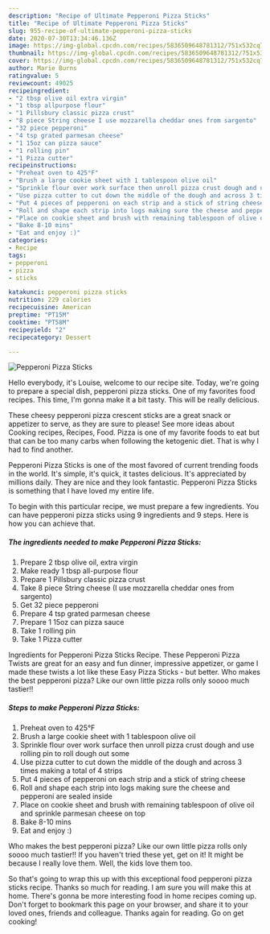 ```yaml
---
description: "Recipe of Ultimate Pepperoni Pizza Sticks"
title: "Recipe of Ultimate Pepperoni Pizza Sticks"
slug: 955-recipe-of-ultimate-pepperoni-pizza-sticks
date: 2020-07-30T13:34:46.136Z
image: https://img-global.cpcdn.com/recipes/5836509648781312/751x532cq70/pepperoni-pizza-sticks-recipe-main-photo.jpg
thumbnail: https://img-global.cpcdn.com/recipes/5836509648781312/751x532cq70/pepperoni-pizza-sticks-recipe-main-photo.jpg
cover: https://img-global.cpcdn.com/recipes/5836509648781312/751x532cq70/pepperoni-pizza-sticks-recipe-main-photo.jpg
author: Marie Burns
ratingvalue: 5
reviewcount: 49025
recipeingredient:
- "2 tbsp olive oil extra virgin"
- "1 tbsp allpurpose flour"
- "1 Pillsbury classic pizza crust"
- "8 piece String cheese I use mozzarella cheddar ones from sargento"
- "32 piece pepperoni"
- "4 tsp grated parmesan cheese"
- "1 15oz can pizza sauce"
- "1 rolling pin"
- "1 Pizza cutter"
recipeinstructions:
- "Preheat oven to 425°F"
- "Brush a large cookie sheet with 1 tablespoon olive oil"
- "Sprinkle flour over work surface then unroll pizza crust dough and use rolling pin to roll dough out some"
- "Use pizza cutter to cut down the middle of the dough and across 3 times making a total of 4 strips"
- "Put 4 pieces of pepperoni on each strip and a stick of string cheese"
- "Roll and shape each strip into logs making sure the cheese and pepperoni are sealed inside"
- "Place on cookie sheet and brush with remaining tablespoon of olive oil and sprinkle parmesan cheese on top"
- "Bake 8-10 mins"
- "Eat and enjoy :)"
categories:
- Recipe
tags:
- pepperoni
- pizza
- sticks

katakunci: pepperoni pizza sticks 
nutrition: 229 calories
recipecuisine: American
preptime: "PT15M"
cooktime: "PT58M"
recipeyield: "2"
recipecategory: Dessert

---
```



![Pepperoni Pizza Sticks](https://img-global.cpcdn.com/recipes/5836509648781312/751x532cq70/pepperoni-pizza-sticks-recipe-main-photo.jpg)

Hello everybody, it's Louise, welcome to our recipe site. Today, we're going to prepare a special dish, pepperoni pizza sticks. One of my favorites food recipes. This time, I'm gonna make it a bit tasty. This will be really delicious.

These cheesy pepperoni pizza crescent sticks are a great snack or appetizer to serve, as they are sure to please! See more ideas about Cooking recipes, Recipes, Food. Pizza is one of my favorite foods to eat but that can be too many carbs when following the ketogenic diet. That is why I had to find another.

Pepperoni Pizza Sticks is one of the most favored of current trending foods in the world. It's simple, it's quick, it tastes delicious. It's appreciated by millions daily. They are nice and they look fantastic. Pepperoni Pizza Sticks is something that I have loved my entire life.


To begin with this particular recipe, we must prepare a few ingredients. You can have pepperoni pizza sticks using 9 ingredients and 9 steps. Here is how you can achieve that.

<!--inarticleads1-->

##### The ingredients needed to make Pepperoni Pizza Sticks:

1. Prepare 2 tbsp olive oil, extra virgin
1. Make ready 1 tbsp all-purpose flour
1. Prepare 1 Pillsbury classic pizza crust
1. Take 8 piece String cheese (I use mozzarella cheddar ones from sargento)
1. Get 32 piece pepperoni
1. Prepare 4 tsp grated parmesan cheese
1. Prepare 1 15oz can pizza sauce
1. Take 1 rolling pin
1. Take 1 Pizza cutter


Ingredients for Pepperoni Pizza Sticks Recipe. These Pepperoni Pizza Twists are great for an easy and fun dinner, impressive appetizer, or game I made these twists a lot like these Easy Pizza Sticks - but better. Who makes the best pepperoni pizza? Like our own little pizza rolls only soooo much tastier!! 

<!--inarticleads2-->

##### Steps to make Pepperoni Pizza Sticks:

1. Preheat oven to 425°F
1. Brush a large cookie sheet with 1 tablespoon olive oil
1. Sprinkle flour over work surface then unroll pizza crust dough and use rolling pin to roll dough out some
1. Use pizza cutter to cut down the middle of the dough and across 3 times making a total of 4 strips
1. Put 4 pieces of pepperoni on each strip and a stick of string cheese
1. Roll and shape each strip into logs making sure the cheese and pepperoni are sealed inside
1. Place on cookie sheet and brush with remaining tablespoon of olive oil and sprinkle parmesan cheese on top
1. Bake 8-10 mins
1. Eat and enjoy :)


Who makes the best pepperoni pizza? Like our own little pizza rolls only soooo much tastier!! If you haven&#39;t tried these yet, get on it! It might be because I really love them. Well, the kids love them too. 

So that's going to wrap this up with this exceptional food pepperoni pizza sticks recipe. Thanks so much for reading. I am sure you will make this at home. There's gonna be more interesting food in home recipes coming up. Don't forget to bookmark this page on your browser, and share it to your loved ones, friends and colleague. Thanks again for reading. Go on get cooking!
